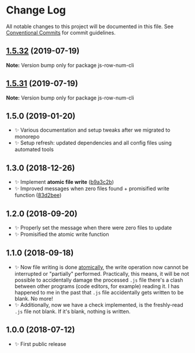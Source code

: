 # Change Log

All notable changes to this project will be documented in this file.
See [Conventional Commits](https://conventionalcommits.org) for commit guidelines.

## [1.5.32](https://gitlab.com/codsen/codsen/compare/js-row-num-cli@1.5.31...js-row-num-cli@1.5.32) (2019-07-19)

**Note:** Version bump only for package js-row-num-cli





## [1.5.31](https://gitlab.com/codsen/codsen/compare/js-row-num-cli@1.5.30...js-row-num-cli@1.5.31) (2019-07-19)

**Note:** Version bump only for package js-row-num-cli





## 1.5.0 (2019-01-20)

- ✨ Various documentation and setup tweaks after we migrated to monorepo
- ✨ Setup refresh: updated dependencies and all config files using automated tools

## 1.3.0 (2018-12-26)

- ✨ Implement **atomic file write** ([b9a3c2b](https://gitlab.com/codsen/codsen/tree/master/packages/js-row-num-cli/commits/b9a3c2b))
- ✨ Improved messages when zero files found + promisified write function ([83d2bee](https://gitlab.com/codsen/codsen/tree/master/packages/js-row-num-cli/commits/83d2bee))

## 1.2.0 (2018-09-20)

- ✨ Properly set the message when there were zero files to update
- ✨ Promisified the atomic write function

## 1.1.0 (2018-09-18)

- ✨ Now file writing is done [atomically](https://github.com/npm/write-file-atomic), the write operation now cannot be interrupted or "partially" performed. Practically, this means, it will be not possible to accidentally damage the processed `.js` file there's a clash between other programs (code editors, for example) reading it. I has happened to me in the past that `.js` file accidentally gets written to be blank. No more!
- ✨ Additionally, now we have a check implemented, is the freshly-read `.js` file not blank. If it's blank, nothing is written.

## 1.0.0 (2018-07-12)

- ✨ First public release
